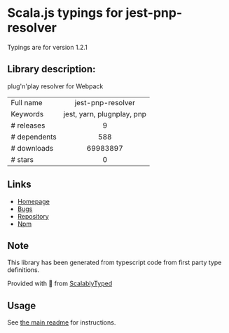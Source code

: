 
# Scala.js typings for jest-pnp-resolver

Typings are for version 1.2.1

## Library description:
plug'n'play resolver for Webpack

|                    |                 |
| ------------------ | :-------------: |
| Full name          | jest-pnp-resolver |
| Keywords           | jest, yarn, plugnplay, pnp |
| # releases         | 9 |
| # dependents       | 588 |
| # downloads        | 69983897 |
| # stars            | 0 |

## Links
- [Homepage](https://github.com/arcanis/jest-pnp-resolver)
- [Bugs](https://github.com/arcanis/jest-pnp-resolver/issues)
- [Repository](https://github.com/arcanis/jest-pnp-resolver)
- [Npm](https://www.npmjs.com/package/jest-pnp-resolver)
    


## Note
This library has been generated from typescript code from first party type definitions.

Provided with :purple_heart: from [ScalablyTyped](https://github.com/oyvindberg/ScalablyTyped)

## Usage
See [the main readme](../../readme.md) for instructions.


